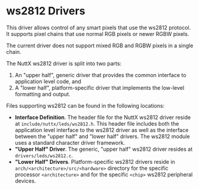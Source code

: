 ws2812 Drivers
==============

This driver allows control of any smart pixels that use the ws2812
protocol. It supports pixel chains that use normal RGB pixels or newer
RGBW pixels.

The current driver does not support mixed RGB and RGBW pixels in a
single chain.

The NuttX ws2812 driver is split into two parts:

1.  An \"upper half\", generic driver that provides the common interface
    to application level code, and
2.  A \"lower half\", platform-specific driver that implements the
    low-level formatting and output.

Files supporting ws2812 can be found in the following locations:

-   **Interface Definition**. The header file for the NuttX ws2812
    driver reside at `include/nuttx/leds/ws2812.h`. This header file
    includes both the application level interface to the ws2812 driver
    as well as the interface between the \"upper half\" and \"lower
    half\" drivers. The ws2812 module uses a standard character driver
    framework.
-   **\"Upper Half\" Driver**. The generic, \"upper half\" ws2812 driver
    resides at `drivers/leds/ws2812.c`.
-   **\"Lower Half\" Drivers**. Platform-specific ws2812 drivers reside
    in `arch/<architecture>/src/<hardware>` directory for the specific
    processor `<architecture>` and for the specific `<chip>` ws2812
    peripheral devices.
